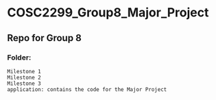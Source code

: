 # COSC2299_Group8_Major_Project
## Repo for Group 8
### Folder:
    Milestone 1
    Milestone 2
    Milestone 3
    application: contains the code for the Major Project
